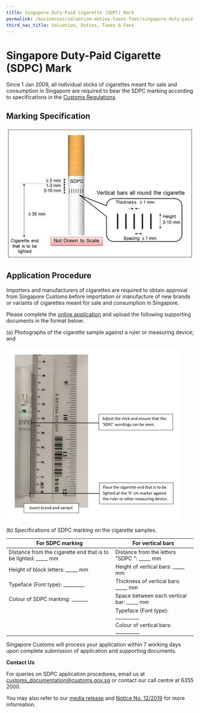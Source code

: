```yaml
---
title: Singapore Duty-Paid Cigarette (SDPC) Mark
permalink: /businesses/valuation-duties-taxes-fees/singapore-duty-paid-cigarette-sdpc-mark
third_nav_title: Valuation, Duties, Taxes & Fees
---
```


# Singapore Duty-Paid Cigarette (SDPC) Mark

Since 1 Jan 2009, all individual sticks of cigarettes meant for sale and consumption in Singapore are required to bear the SDPC marking according to specifications in the  [Customs Regulations](https://sso.agc.gov.sg/SL/CA1960-RG2?DocDate=20170220).

## Marking Specification

![](/images/sdpc.jpg)

## Application Procedure

Importers and manufacturers of cigarettes are required to obtain approval from Singapore Customs before importation or manufacture of new brands or variants of cigarettes meant for sale and consumption in Singapore.

Please complete the  [online application](https://form.gov.sg/5ccac0a442502b00107a9554)  and upload the following supporting documents in the format below:

(a) Photographs of the cigarette sample against a ruler or measuring device; and

![](/images/sdpc1.jpg)

(b) Specifications of SDPC marking on the cigarette samples.

| **For SDPC marking** | **For vertical bars** |
|--|--|
| Distance from the cigarette end that is to be lighted: _____ mm | Distance from the letters "SDPC ": _____ mm |
| Height of block letters: _____ mm | Height of vertical bars: _____ mm |
| Typeface (Font type): _________ | Thickness of vertical bars: _____ mm |
| Colour of SDPC marking: _______ | Space between each vertical bar: _____ mm |
|  | Typeface (Font type): __________ |
|  | Colour of vertical bars: __________ |


Singapore Customs will process your application within 7 working days upon complete submission of application and supporting documents.

**Contact Us**

For queries on SDPC application procedures, email us at  [customs_documentation@customs.gov.sg](mailto:customs_documentation@customs.gov.sg)  or contact our call centre at 6355 2000.

You may also refer to our  [media release](/news-and-media/media-releases/2012-11-29-Media-Release.pdf)  and  [Notice No. 12/2019](/news-and-media/notices/2019-07-01-N.pdf) for more information.
